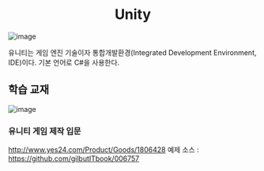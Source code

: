 <h1 align="center">Unity</h1>

![image](https://user-images.githubusercontent.com/101855570/201517984-2d923b6f-315e-46eb-af18-22021f3f781a.png)

유니티는 게임 엔진 기술이자 통합개발환경(Integrated Development Environment, IDE)이다. 기본 언어로 C#을 사용한다.

## 학습 교재

![image](https://user-images.githubusercontent.com/101855570/204349431-6ecb0b06-a735-4db5-bce5-001c096bf1bd.png)<h3>유니티 게임 제작 입문</h3>
http://www.yes24.com/Product/Goods/1806428
예제 소스 : https://github.com/gilbutITbook/006757
